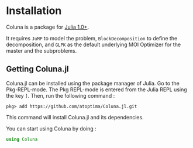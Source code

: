 # Installation

Coluna is a package for [Julia 1.0+](https://julialang.org/). 

It requires `JuMP` to model the problem, `BlockDecomposition` to define the decomposition, and `GLPK` as the default underlying MOI Optimizer
for the master and the subproblems.

## Getting Coluna.jl

Coluna.jl can be installed using the package manager of Julia. 
Go to the Pkg-REPL-mode. 
The Pkg REPL-mode is entered from the Julia REPL using the key `]`. 
Then, run the following command :

```
pkg> add https://github.com/atoptima/Coluna.jl.git
```

This command will install Coluna.jl and its dependencies.

You can start using Coluna by doing :

```julia
using Coluna
```

